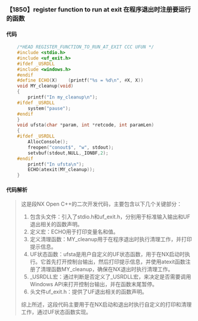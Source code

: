 ### 【1850】register function to run at exit 在程序退出时注册要运行的函数

#### 代码

```cpp
    /*HEAD REGISTER_FUNCTION_TO_RUN_AT_EXIT CCC UFUN */  
    #include <stdio.h>  
    #include <uf_exit.h>  
    #ifdef _USRDLL  
    #include <windows.h>  
    #endif  
    #define ECHO(X)    (printf("%s = %d\n", #X, X))  
    void MY_cleanup(void)  
    {  
        printf("In my_cleanup\n");  
    #ifdef _USRDLL  
        system("pause");  
    #endif  
    }  
    void ufsta(char *param, int *retcode, int paramLen)  
    {  
    #ifdef _USRDLL  
        AllocConsole();  
        freopen("conout$", "w", stdout);  
        setvbuf(stdout,NULL,_IONBF,2);  
    #endif  
        printf("In ufsta\n");  
        ECHO(atexit(MY_cleanup));  
    }

```

#### 代码解析

> 这是段NX Open C++的二次开发代码，主要包含以下几个关键部分：
>
> 1. 包含头文件：引入了stdio.h和uf_exit.h，分别用于标准输入输出和UF退出相关的函数声明。
> 2. 定义宏：ECHO用于打印变量名和值。
> 3. 定义清理函数：MY_cleanup用于在程序退出时执行清理工作，并打印提示信息。
> 4. UF状态函数：ufsta是用户自定义的UF状态函数，用于在NX启动时执行。它首先打开控制台输出，然后打印提示信息，并使用atexit函数注册了清理函数MY_cleanup，确保在NX退出时执行清理工作。
> 5. _USRDLL宏：通过判断是否定义了_USRDLL宏，来决定是否需要调用Windows API来打开控制台输出，并在函数末尾暂停。
> 6. 头文件uf_exit.h：提供了UF退出相关的函数声明。
>
> 综上所述，这段代码主要用于在NX启动和退出时执行自定义的打印和清理工作，通过UF状态函数实现。
>
